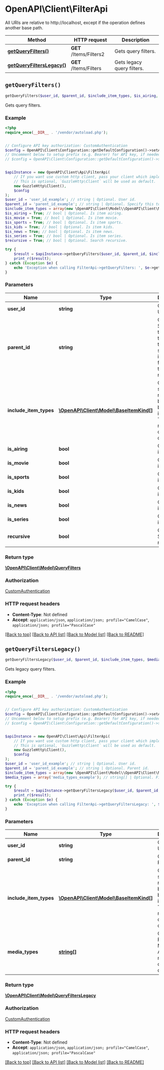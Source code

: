 # OpenAPI\Client\FilterApi

All URIs are relative to http://localhost, except if the operation defines another base path.

| Method | HTTP request | Description |
| ------------- | ------------- | ------------- |
| [**getQueryFilters()**](FilterApi.md#getQueryFilters) | **GET** /Items/Filters2 | Gets query filters. |
| [**getQueryFiltersLegacy()**](FilterApi.md#getQueryFiltersLegacy) | **GET** /Items/Filters | Gets legacy query filters. |


## `getQueryFilters()`

```php
getQueryFilters($user_id, $parent_id, $include_item_types, $is_airing, $is_movie, $is_sports, $is_kids, $is_news, $is_series, $recursive): \OpenAPI\Client\Model\QueryFilters
```

Gets query filters.

### Example

```php
<?php
require_once(__DIR__ . '/vendor/autoload.php');


// Configure API key authorization: CustomAuthentication
$config = OpenAPI\Client\Configuration::getDefaultConfiguration()->setApiKey('Authorization', 'YOUR_API_KEY');
// Uncomment below to setup prefix (e.g. Bearer) for API key, if needed
// $config = OpenAPI\Client\Configuration::getDefaultConfiguration()->setApiKeyPrefix('Authorization', 'Bearer');


$apiInstance = new OpenAPI\Client\Api\FilterApi(
    // If you want use custom http client, pass your client which implements `GuzzleHttp\ClientInterface`.
    // This is optional, `GuzzleHttp\Client` will be used as default.
    new GuzzleHttp\Client(),
    $config
);
$user_id = 'user_id_example'; // string | Optional. User id.
$parent_id = 'parent_id_example'; // string | Optional. Specify this to localize the search to a specific item or folder. Omit to use the root.
$include_item_types = array(new \OpenAPI\Client\Model\\OpenAPI\Client\Model\BaseItemKind()); // \OpenAPI\Client\Model\BaseItemKind[] | Optional. If specified, results will be filtered based on item type. This allows multiple, comma delimited.
$is_airing = True; // bool | Optional. Is item airing.
$is_movie = True; // bool | Optional. Is item movie.
$is_sports = True; // bool | Optional. Is item sports.
$is_kids = True; // bool | Optional. Is item kids.
$is_news = True; // bool | Optional. Is item news.
$is_series = True; // bool | Optional. Is item series.
$recursive = True; // bool | Optional. Search recursive.

try {
    $result = $apiInstance->getQueryFilters($user_id, $parent_id, $include_item_types, $is_airing, $is_movie, $is_sports, $is_kids, $is_news, $is_series, $recursive);
    print_r($result);
} catch (Exception $e) {
    echo 'Exception when calling FilterApi->getQueryFilters: ', $e->getMessage(), PHP_EOL;
}
```

### Parameters

| Name | Type | Description  | Notes |
| ------------- | ------------- | ------------- | ------------- |
| **user_id** | **string**| Optional. User id. | [optional] |
| **parent_id** | **string**| Optional. Specify this to localize the search to a specific item or folder. Omit to use the root. | [optional] |
| **include_item_types** | [**\OpenAPI\Client\Model\BaseItemKind[]**](../Model/\OpenAPI\Client\Model\BaseItemKind.md)| Optional. If specified, results will be filtered based on item type. This allows multiple, comma delimited. | [optional] |
| **is_airing** | **bool**| Optional. Is item airing. | [optional] |
| **is_movie** | **bool**| Optional. Is item movie. | [optional] |
| **is_sports** | **bool**| Optional. Is item sports. | [optional] |
| **is_kids** | **bool**| Optional. Is item kids. | [optional] |
| **is_news** | **bool**| Optional. Is item news. | [optional] |
| **is_series** | **bool**| Optional. Is item series. | [optional] |
| **recursive** | **bool**| Optional. Search recursive. | [optional] |

### Return type

[**\OpenAPI\Client\Model\QueryFilters**](../Model/QueryFilters.md)

### Authorization

[CustomAuthentication](../../README.md#CustomAuthentication)

### HTTP request headers

- **Content-Type**: Not defined
- **Accept**: `application/json`, `application/json; profile="CamelCase"`, `application/json; profile="PascalCase"`

[[Back to top]](#) [[Back to API list]](../../README.md#endpoints)
[[Back to Model list]](../../README.md#models)
[[Back to README]](../../README.md)

## `getQueryFiltersLegacy()`

```php
getQueryFiltersLegacy($user_id, $parent_id, $include_item_types, $media_types): \OpenAPI\Client\Model\QueryFiltersLegacy
```

Gets legacy query filters.

### Example

```php
<?php
require_once(__DIR__ . '/vendor/autoload.php');


// Configure API key authorization: CustomAuthentication
$config = OpenAPI\Client\Configuration::getDefaultConfiguration()->setApiKey('Authorization', 'YOUR_API_KEY');
// Uncomment below to setup prefix (e.g. Bearer) for API key, if needed
// $config = OpenAPI\Client\Configuration::getDefaultConfiguration()->setApiKeyPrefix('Authorization', 'Bearer');


$apiInstance = new OpenAPI\Client\Api\FilterApi(
    // If you want use custom http client, pass your client which implements `GuzzleHttp\ClientInterface`.
    // This is optional, `GuzzleHttp\Client` will be used as default.
    new GuzzleHttp\Client(),
    $config
);
$user_id = 'user_id_example'; // string | Optional. User id.
$parent_id = 'parent_id_example'; // string | Optional. Parent id.
$include_item_types = array(new \OpenAPI\Client\Model\\OpenAPI\Client\Model\BaseItemKind()); // \OpenAPI\Client\Model\BaseItemKind[] | Optional. If specified, results will be filtered based on item type. This allows multiple, comma delimited.
$media_types = array('media_types_example'); // string[] | Optional. Filter by MediaType. Allows multiple, comma delimited.

try {
    $result = $apiInstance->getQueryFiltersLegacy($user_id, $parent_id, $include_item_types, $media_types);
    print_r($result);
} catch (Exception $e) {
    echo 'Exception when calling FilterApi->getQueryFiltersLegacy: ', $e->getMessage(), PHP_EOL;
}
```

### Parameters

| Name | Type | Description  | Notes |
| ------------- | ------------- | ------------- | ------------- |
| **user_id** | **string**| Optional. User id. | [optional] |
| **parent_id** | **string**| Optional. Parent id. | [optional] |
| **include_item_types** | [**\OpenAPI\Client\Model\BaseItemKind[]**](../Model/\OpenAPI\Client\Model\BaseItemKind.md)| Optional. If specified, results will be filtered based on item type. This allows multiple, comma delimited. | [optional] |
| **media_types** | [**string[]**](../Model/string.md)| Optional. Filter by MediaType. Allows multiple, comma delimited. | [optional] |

### Return type

[**\OpenAPI\Client\Model\QueryFiltersLegacy**](../Model/QueryFiltersLegacy.md)

### Authorization

[CustomAuthentication](../../README.md#CustomAuthentication)

### HTTP request headers

- **Content-Type**: Not defined
- **Accept**: `application/json`, `application/json; profile="CamelCase"`, `application/json; profile="PascalCase"`

[[Back to top]](#) [[Back to API list]](../../README.md#endpoints)
[[Back to Model list]](../../README.md#models)
[[Back to README]](../../README.md)
